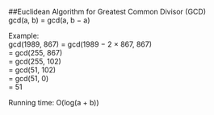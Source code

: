 ##Euclidean Algorithm for Greatest Common Divisor (GCD)  
gcd(a, b) = gcd(a, b − a)  
  
Example:  
  gcd(1989, 867) = gcd(1989 − 2 × 867, 867)  
= gcd(255, 867)  
= gcd(255, 102)  
= gcd(51, 102)  
= gcd(51, 0)  
= 51  
  
Running time: O(log(a + b))  
  
